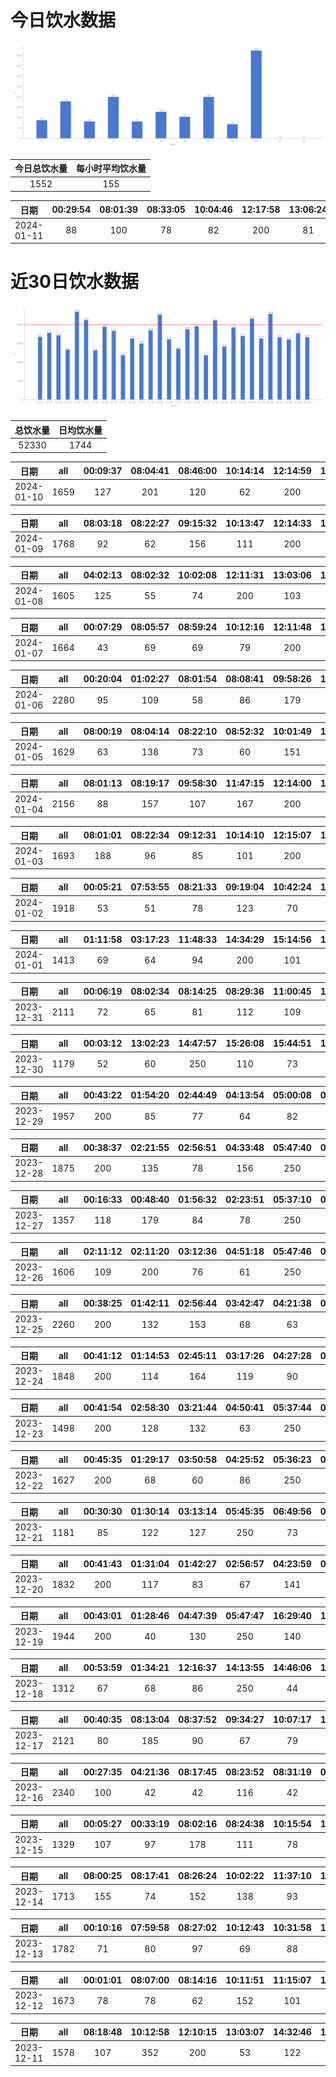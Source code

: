# 今日饮水数据

<div align=center>
<img src="today.png" style="zoom: 100%;" />

| 今日总饮水量 | 每小时平均饮水量 |
| :----: | :----: |
| 1552 | 155 |
</div>

| 日期 | 00:29:54 | 08:01:39 | 08:33:05 | 10:04:46 | 12:17:58 | 13:06:24 | 14:41:44 | 16:04:42 | 17:11:24 | 19:17:52 | 20:17:04 |
| :----: | :----: | :----: | :----: | :----: | :----: | :----: | :----: | :----: | :----: | :----: | :----: |
| 2024-01-11 | 88 | 100 | 78 | 82 | 200 | 81 | 128 | 104 | 200 | 68 | 423 |

# 近30日饮水数据

<div align=center>
<img src="30.png"style="zoom: 100%;" />

| 总饮水量 | 日均饮水量 |
| :----: | :----: |
| 52330 | 1744 |
</div>

| 日期 | all | 00:09:37 | 08:04:41 | 08:46:00 | 10:14:14 | 12:14:59 | 13:02:36 | 14:59:33 | 17:31:41 | 18:32:58 | 19:41:07 | 20:22:49 | 21:51:48 | 23:21:26 | 23:52:46 |
| :----: | :----: | :----: | :----: | :----: | :----: | :----: | :----: | :----: | :----: | :----: | :----: | :----: | :----: | :----: | :----: |
| 2024-01-10 | 1659 | 127 | 201 | 120 | 62 | 200 | 153 | 60 | 95 | 72 | 75 | 85 | 250 | 89 | 70 |

| 日期 | all | 08:03:18 | 08:22:27 | 09:15:32 | 10:13:47 | 12:14:33 | 13:06:38 | 15:15:05 | 16:49:55 | 17:13:47 | 20:21:12 | 22:02:36 |
| :----: | :----: | :----: | :----: | :----: | :----: | :----: | :----: | :----: | :----: | :----: | :----: | :----: |
| 2024-01-09 | 1768 | 92 | 62 | 156 | 111 | 200 | 117 | 100 | 80 | 200 | 400 | 250 |

| 日期 | all | 04:02:13 | 08:02:32 | 10:02:08 | 12:11:31 | 13:03:06 | 14:08:59 | 15:29:03 | 16:57:17 | 20:11:50 | 21:20:11 | 22:16:15 | 22:45:38 | 23:51:35 |
| :----: | :----: | :----: | :----: | :----: | :----: | :----: | :----: | :----: | :----: | :----: | :----: | :----: | :----: | :----: |
| 2024-01-08 | 1605 | 125 | 55 | 74 | 200 | 103 | 223 | 74 | 84 | 250 | 75 | 85 | 136 | 121 |

| 日期 | all | 00:07:29 | 08:05:57 | 08:59:24 | 10:12:16 | 12:11:48 | 15:05:46 | 17:13:25 | 18:01:45 | 19:12:15 | 20:19:19 | 20:39:57 | 21:04:05 | 21:23:23 | 23:13:47 |
| :----: | :----: | :----: | :----: | :----: | :----: | :----: | :----: | :----: | :----: | :----: | :----: | :----: | :----: | :----: | :----: |
| 2024-01-07 | 1664 | 43 | 69 | 69 | 79 | 200 | 400 | 84 | 89 | 250 | 83 | 89 | 99 | 61 | 49 |

| 日期 | all | 00:20:04 | 01:02:27 | 08:01:54 | 08:08:41 | 09:58:26 | 12:16:21 | 13:02:14 | 16:32:52 | 18:41:30 | 18:42:10 | 19:39:59 | 19:43:11 | 20:13:34 | 21:46:16 | 22:34:54 | 23:11:50 | 23:52:28 |
| :----: | :----: | :----: | :----: | :----: | :----: | :----: | :----: | :----: | :----: | :----: | :----: | :----: | :----: | :----: | :----: | :----: | :----: | :----: |
| 2024-01-06 | 2280 | 95 | 109 | 58 | 86 | 179 | 200 | 400 | 100 | 84 | 114 | 118 | 125 | 60 | 250 | 111 | 133 | 58 |

| 日期 | all | 08:00:19 | 08:04:14 | 08:22:10 | 08:52:32 | 10:01:49 | 10:56:42 | 11:22:27 | 12:16:01 | 13:05:35 | 13:52:31 | 15:02:42 | 18:42:00 | 20:00:14 | 21:15:43 | 23:16:43 |
| :----: | :----: | :----: | :----: | :----: | :----: | :----: | :----: | :----: | :----: | :----: | :----: | :----: | :----: | :----: | :----: | :----: |
| 2024-01-05 | 1629 | 63 | 138 | 73 | 60 | 151 | 68 | 129 | 200 | 63 | 96 | 49 | 60 | 132 | 250 | 97 |

| 日期 | all | 08:01:13 | 08:19:17 | 09:58:30 | 11:47:15 | 12:14:00 | 13:07:20 | 14:05:45 | 14:34:28 | 15:05:01 | 17:11:07 | 18:38:25 | 19:16:24 | 20:25:38 | 21:46:40 | 23:15:23 | 23:56:10 |
| :----: | :----: | :----: | :----: | :----: | :----: | :----: | :----: | :----: | :----: | :----: | :----: | :----: | :----: | :----: | :----: | :----: | :----: |
| 2024-01-04 | 2156 | 88 | 157 | 107 | 167 | 200 | 122 | 114 | 191 | 89 | 200 | 81 | 143 | 99 | 250 | 61 | 87 |

| 日期 | all | 08:01:01 | 08:22:34 | 09:12:31 | 10:14:10 | 12:15:07 | 13:03:42 | 14:59:29 | 15:00:38 | 15:11:36 | 17:07:54 | 18:38:13 | 18:54:58 | 20:03:01 | 21:33:08 | 22:16:33 | 23:10:29 |
| :----: | :----: | :----: | :----: | :----: | :----: | :----: | :----: | :----: | :----: | :----: | :----: | :----: | :----: | :----: | :----: | :----: | :----: |
| 2024-01-03 | 1693 | 188 | 96 | 85 | 101 | 200 | 106 | 62 | 66 | 32 | 200 | 45 | 68 | 107 | 200 | 68 | 69 |

| 日期 | all | 00:05:21 | 07:53:55 | 08:21:33 | 09:19:04 | 10:42:24 | 12:06:56 | 13:08:40 | 14:18:17 | 15:12:51 | 16:38:33 | 17:51:58 | 18:25:30 | 18:51:58 | 19:25:43 | 20:10:05 | 21:13:18 | 22:17:42 | 22:38:43 | 23:20:15 | 23:55:36 |
| :----: | :----: | :----: | :----: | :----: | :----: | :----: | :----: | :----: | :----: | :----: | :----: | :----: | :----: | :----: | :----: | :----: | :----: | :----: | :----: | :----: | :----: |
| 2024-01-02 | 1918 | 53 | 51 | 78 | 123 | 70 | 200 | 129 | 85 | 83 | 89 | 86 | 62 | 38 | 74 | 200 | 126 | 31 | 60 | 250 | 30 |

| 日期 | all | 01:11:58 | 03:17:23 | 11:48:33 | 14:34:29 | 15:14:56 | 15:39:35 | 16:12:32 | 17:14:08 | 18:07:16 | 18:52:49 | 19:38:25 | 20:53:46 | 21:16:03 | 22:17:33 | 23:16:13 |
| :----: | :----: | :----: | :----: | :----: | :----: | :----: | :----: | :----: | :----: | :----: | :----: | :----: | :----: | :----: | :----: | :----: |
| 2024-01-01 | 1413 | 69 | 64 | 94 | 200 | 101 | 103 | 64 | 61 | 69 | 106 | 46 | 57 | 43 | 86 | 250 |

| 日期 | all | 00:06:19 | 08:02:34 | 08:14:25 | 08:29:36 | 11:00:45 | 12:13:13 | 14:10:23 | 14:32:22 | 15:32:28 | 17:00:15 | 18:35:13 | 18:44:39 | 19:45:48 | 20:14:49 | 21:29:02 | 22:19:27 | 22:31:43 |
| :----: | :----: | :----: | :----: | :----: | :----: | :----: | :----: | :----: | :----: | :----: | :----: | :----: | :----: | :----: | :----: | :----: | :----: | :----: |
| 2023-12-31 | 2111 | 72 | 65 | 81 | 112 | 109 | 200 | 400 | 86 | 71 | 82 | 145 | 72 | 72 | 76 | 250 | 60 | 158 |

| 日期 | all | 00:03:12 | 13:02:23 | 14:47:57 | 15:26:08 | 15:44:51 | 16:37:11 | 17:11:54 | 20:20:37 | 20:56:35 | 21:51:59 | 23:21:26 |
| :----: | :----: | :----: | :----: | :----: | :----: | :----: | :----: | :----: | :----: | :----: | :----: | :----: |
| 2023-12-30 | 1179 | 52 | 60 | 250 | 110 | 73 | 105 | 56 | 103 | 250 | 64 | 56 |

| 日期 | all | 00:43:22 | 01:54:20 | 02:44:49 | 04:13:54 | 05:00:08 | 05:45:43 | 07:15:23 | 08:36:01 | 15:36:20 | 16:40:00 | 17:38:37 | 21:09:37 | 21:22:20 | 22:51:36 | 23:47:20 |
| :----: | :----: | :----: | :----: | :----: | :----: | :----: | :----: | :----: | :----: | :----: | :----: | :----: | :----: | :----: | :----: | :----: |
| 2023-12-29 | 1957 | 200 | 85 | 77 | 64 | 82 | 250 | 54 | 46 | 89 | 109 | 54 | 300 | 400 | 69 | 78 |

| 日期 | all | 00:38:37 | 02:21:55 | 02:56:51 | 04:33:48 | 05:47:40 | 07:21:42 | 07:47:43 | 08:13:07 | 18:16:52 | 18:50:47 | 20:30:30 | 21:16:00 | 22:21:18 | 22:29:49 | 23:42:44 | 23:45:12 |
| :----: | :----: | :----: | :----: | :----: | :----: | :----: | :----: | :----: | :----: | :----: | :----: | :----: | :----: | :----: | :----: | :----: | :----: |
| 2023-12-28 | 1875 | 200 | 135 | 78 | 156 | 250 | 61 | 134 | 76 | 100 | 77 | 61 | 116 | 61 | 114 | 172 | 84 |

| 日期 | all | 00:16:33 | 00:48:40 | 01:56:32 | 02:23:51 | 05:37:10 | 07:51:15 | 17:37:55 | 18:50:19 | 20:33:24 | 21:47:50 | 22:31:25 | 23:44:18 |
| :----: | :----: | :----: | :----: | :----: | :----: | :----: | :----: | :----: | :----: | :----: | :----: | :----: | :----: |
| 2023-12-27 | 1357 | 118 | 179 | 84 | 78 | 250 | 62 | 72 | 250 | 74 | 96 | 60 | 34 |

| 日期 | all | 02:11:12 | 02:11:20 | 03:12:36 | 04:51:18 | 05:47:46 | 07:15:45 | 07:41:05 | 08:16:28 | 17:17:44 | 18:29:33 | 20:34:24 | 21:31:09 | 22:32:36 | 23:53:10 |
| :----: | :----: | :----: | :----: | :----: | :----: | :----: | :----: | :----: | :----: | :----: | :----: | :----: | :----: | :----: | :----: |
| 2023-12-26 | 1606 | 109 | 200 | 76 | 61 | 250 | 67 | 106 | 72 | 64 | 250 | 100 | 104 | 69 | 78 |

| 日期 | all | 00:38:25 | 01:42:11 | 02:56:44 | 03:42:47 | 04:21:38 | 05:07:26 | 05:40:00 | 07:35:14 | 07:54:00 | 08:16:17 | 18:02:38 | 20:33:22 | 20:43:56 | 20:47:10 | 21:26:21 | 23:50:48 |
| :----: | :----: | :----: | :----: | :----: | :----: | :----: | :----: | :----: | :----: | :----: | :----: | :----: | :----: | :----: | :----: | :----: | :----: |
| 2023-12-25 | 2260 | 200 | 132 | 153 | 68 | 63 | 105 | 250 | 96 | 112 | 92 | 200 | 89 | 151 | 45 | 104 | 400 |

| 日期 | all | 00:41:12 | 01:14:53 | 02:45:11 | 03:17:26 | 04:27:28 | 05:14:13 | 05:39:03 | 07:52:43 | 08:28:36 | 17:14:11 | 18:40:24 | 19:18:14 | 19:31:14 | 21:41:01 | 22:47:28 |
| :----: | :----: | :----: | :----: | :----: | :----: | :----: | :----: | :----: | :----: | :----: | :----: | :----: | :----: | :----: | :----: | :----: |
| 2023-12-24 | 1848 | 200 | 114 | 164 | 119 | 90 | 89 | 250 | 93 | 67 | 33 | 250 | 90 | 84 | 78 | 127 |

| 日期 | all | 00:41:54 | 02:58:30 | 03:21:44 | 04:50:41 | 05:37:44 | 07:37:28 | 17:30:21 | 19:12:54 | 22:41:50 |
| :----: | :----: | :----: | :----: | :----: | :----: | :----: | :----: | :----: | :----: | :----: |
| 2023-12-23 | 1498 | 200 | 128 | 132 | 63 | 250 | 109 | 100 | 116 | 400 |

| 日期 | all | 00:45:35 | 01:29:17 | 03:50:58 | 04:25:52 | 05:36:23 | 07:21:28 | 08:41:06 | 09:08:17 | 17:10:55 | 17:56:46 | 18:38:54 | 22:06:06 | 22:18:16 | 22:42:41 |
| :----: | :----: | :----: | :----: | :----: | :----: | :----: | :----: | :----: | :----: | :----: | :----: | :----: | :----: | :----: | :----: |
| 2023-12-22 | 1627 | 200 | 68 | 60 | 86 | 250 | 80 | 79 | 68 | 42 | 88 | 250 | 83 | 184 | 89 |

| 日期 | all | 00:30:30 | 01:30:14 | 03:13:14 | 05:45:35 | 06:49:56 | 07:56:34 | 18:31:37 | 19:23:51 | 20:35:57 | 22:32:17 | 23:02:50 |
| :----: | :----: | :----: | :----: | :----: | :----: | :----: | :----: | :----: | :----: | :----: | :----: | :----: |
| 2023-12-21 | 1181 | 85 | 122 | 127 | 250 | 73 | 101 | 91 | 78 | 60 | 76 | 118 |

| 日期 | all | 00:41:43 | 01:31:04 | 01:42:27 | 02:56:57 | 04:23:59 | 05:38:56 | 07:24:12 | 08:14:48 | 16:56:31 | 17:46:33 | 18:29:51 | 18:47:14 | 20:35:38 | 22:21:14 | 22:44:14 |
| :----: | :----: | :----: | :----: | :----: | :----: | :----: | :----: | :----: | :----: | :----: | :----: | :----: | :----: | :----: | :----: | :----: |
| 2023-12-20 | 1832 | 200 | 117 | 83 | 67 | 141 | 250 | 95 | 58 | 90 | 49 | 174 | 89 | 143 | 143 | 133 |

| 日期 | all | 00:43:01 | 01:28:46 | 04:47:39 | 05:47:47 | 16:29:40 | 17:14:32 | 17:50:15 | 18:25:59 | 20:32:59 | 21:39:20 | 22:38:08 | 23:35:23 |
| :----: | :----: | :----: | :----: | :----: | :----: | :----: | :----: | :----: | :----: | :----: | :----: | :----: | :----: |
| 2023-12-19 | 1944 | 200 | 40 | 130 | 250 | 140 | 88 | 155 | 200 | 77 | 123 | 141 | 400 |

| 日期 | all | 00:53:59 | 01:34:21 | 12:16:37 | 14:13:55 | 14:46:06 | 15:43:22 | 16:14:16 | 17:14:15 | 20:33:05 | 21:54:32 | 22:35:00 |
| :----: | :----: | :----: | :----: | :----: | :----: | :----: | :----: | :----: | :----: | :----: | :----: | :----: |
| 2023-12-18 | 1312 | 67 | 68 | 86 | 250 | 44 | 93 | 119 | 89 | 116 | 300 | 80 |

| 日期 | all | 00:40:35 | 08:13:04 | 08:37:52 | 09:34:27 | 10:07:17 | 11:12:30 | 11:37:15 | 12:11:01 | 13:07:43 | 14:29:33 | 15:13:16 | 17:09:29 | 17:55:15 | 18:26:07 | 18:57:40 | 21:54:37 | 22:55:22 | 23:25:43 |
| :----: | :----: | :----: | :----: | :----: | :----: | :----: | :----: | :----: | :----: | :----: | :----: | :----: | :----: | :----: | :----: | :----: | :----: | :----: | :----: |
| 2023-12-17 | 2121 | 80 | 185 | 90 | 67 | 79 | 74 | 134 | 200 | 112 | 75 | 60 | 200 | 64 | 74 | 137 | 250 | 100 | 140 |

| 日期 | all | 00:27:35 | 04:21:36 | 08:17:45 | 08:23:52 | 08:31:19 | 09:02:21 | 10:00:46 | 10:33:48 | 11:17:53 | 12:06:29 | 13:05:19 | 16:10:47 | 18:12:48 | 18:16:54 | 18:31:51 | 18:32:55 | 19:01:33 | 19:35:21 | 20:24:42 | 21:44:06 | 22:42:37 | 23:24:11 | 23:54:36 |
| :----: | :----: | :----: | :----: | :----: | :----: | :----: | :----: | :----: | :----: | :----: | :----: | :----: | :----: | :----: | :----: | :----: | :----: | :----: | :----: | :----: | :----: | :----: | :----: | :----: |
| 2023-12-16 | 2340 | 100 | 42 | 42 | 116 | 42 | 103 | 104 | 37 | 66 | 200 | 110 | 143 | 82 | 110 | 17 | 93 | 298 | 60 | 88 | 250 | 93 | 80 | 64 |

| 日期 | all | 00:05:27 | 00:33:19 | 08:02:16 | 08:24:38 | 10:15:54 | 12:19:59 | 13:05:40 | 15:14:42 | 17:17:04 | 20:47:18 | 21:45:59 | 23:35:27 |
| :----: | :----: | :----: | :----: | :----: | :----: | :----: | :----: | :----: | :----: | :----: | :----: | :----: | :----: |
| 2023-12-15 | 1329 | 107 | 97 | 178 | 111 | 78 | 200 | 47 | 104 | 200 | 62 | 78 | 67 |

| 日期 | all | 08:00:25 | 08:17:41 | 08:26:24 | 10:02:22 | 11:37:10 | 12:07:14 | 15:11:55 | 17:12:19 | 18:37:42 | 18:59:53 | 20:01:14 | 21:12:13 | 22:00:10 |
| :----: | :----: | :----: | :----: | :----: | :----: | :----: | :----: | :----: | :----: | :----: | :----: | :----: | :----: | :----: |
| 2023-12-14 | 1713 | 155 | 74 | 152 | 138 | 93 | 200 | 66 | 200 | 29 | 158 | 125 | 73 | 250 |

| 日期 | all | 00:10:16 | 07:59:58 | 08:27:02 | 10:12:43 | 10:31:58 | 12:10:26 | 13:02:14 | 13:32:49 | 15:13:46 | 17:07:23 | 17:29:41 | 19:09:07 | 20:09:35 | 21:23:12 | 21:42:42 | 23:56:39 |
| :----: | :----: | :----: | :----: | :----: | :----: | :----: | :----: | :----: | :----: | :----: | :----: | :----: | :----: | :----: | :----: | :----: | :----: |
| 2023-12-13 | 1782 | 71 | 80 | 97 | 69 | 88 | 200 | 69 | 146 | 102 | 200 | 57 | 81 | 114 | 250 | 89 | 69 |

| 日期 | all | 00:01:01 | 08:07:00 | 08:14:16 | 10:11:51 | 11:15:07 | 12:10:16 | 13:59:05 | 14:59:57 | 16:06:44 | 17:46:10 | 20:16:21 | 21:04:02 | 22:06:41 | 22:40:14 |
| :----: | :----: | :----: | :----: | :----: | :----: | :----: | :----: | :----: | :----: | :----: | :----: | :----: | :----: | :----: | :----: |
| 2023-12-12 | 1673 | 78 | 78 | 62 | 152 | 101 | 200 | 139 | 106 | 76 | 60 | 200 | 83 | 88 | 250 |

| 日期 | all | 08:18:48 | 10:12:58 | 12:10:15 | 13:03:07 | 14:32:46 | 15:01:18 | 17:08:27 | 19:21:18 | 20:22:56 | 21:39:13 |
| :----: | :----: | :----: | :----: | :----: | :----: | :----: | :----: | :----: | :----: | :----: | :----: |
| 2023-12-11 | 1578 | 107 | 352 | 200 | 53 | 122 | 131 | 200 | 69 | 94 | 250 |


